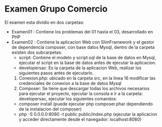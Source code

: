 # Examen Grupo Comercio
El examen esta dividio en dos carpetas:
* Examen01 : Contiene los problemas del 01 hasta el 03, desarrollado en PHP
* Examen02 : Contiene la aplicacion Web con SlimFramework y el gestor de dependencia composer, con base datos Mysql, dentro de la carpeta existen dos subcarpetas:
  - script: Contiene el modelo y script.sql de la base de datos en Mysql, ejecutar el script en la base de datos antes de ejecutar la aplicacion.
  - developersac: Es la carpeta de la aplicacion Web, realizar los siguientes pasos antes de ejecutarlo.
   1. Conexion.php: ubicado en la carpeta src, en la linea 16 modificar las credenciales de conexion a la base de datos Mysql
   2. Composer: Se tiene que descargar todas los archivos necesarios para ejecutar el proyecto, ejecutar la consola e ir a la carpeta: developersac, ejecutar los siguientes comandos:
    - composer install (puede ejecutar php composer.phar dependiendo de la instalacion del composer)
    - php -S 0.0.0.0:8080 -t public public/index.php (ejecutar la aplicacion y acceder directamente desde el navegador: localhost:8080)
    
